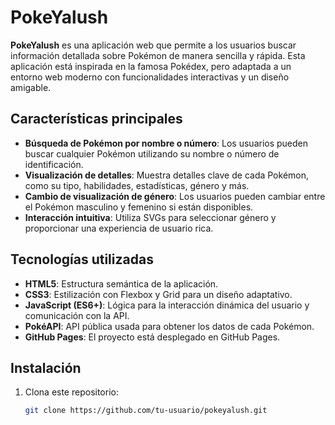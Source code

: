 # PokeYalush

**PokeYalush** es una aplicación web que permite a los usuarios buscar información detallada sobre Pokémon de manera sencilla y rápida. Esta aplicación está inspirada en la famosa Pokédex, pero adaptada a un entorno web moderno con funcionalidades interactivas y un diseño amigable.

## Características principales

- **Búsqueda de Pokémon por nombre o número**: Los usuarios pueden buscar cualquier Pokémon utilizando su nombre o número de identificación.
- **Visualización de detalles**: Muestra detalles clave de cada Pokémon, como su tipo, habilidades, estadísticas, género y más.
- **Cambio de visualización de género**: Los usuarios pueden cambiar entre el Pokémon masculino y femenino si están disponibles.
- **Interacción intuitiva**: Utiliza SVGs para seleccionar género y proporcionar una experiencia de usuario rica.

## Tecnologías utilizadas

- **HTML5**: Estructura semántica de la aplicación.
- **CSS3**: Estilización con Flexbox y Grid para un diseño adaptativo.
- **JavaScript (ES6+)**: Lógica para la interacción dinámica del usuario y comunicación con la API.
- **PokéAPI**: API pública usada para obtener los datos de cada Pokémon.
- **GitHub Pages**: El proyecto está desplegado en GitHub Pages.

## Instalación

1. Clona este repositorio:

   ```bash
   git clone https://github.com/tu-usuario/pokeyalush.git
